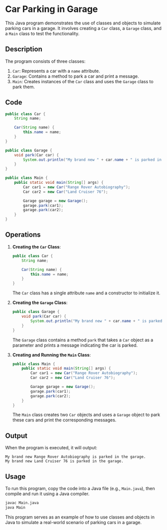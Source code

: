 # Car Parking in Garage

This Java program demonstrates the use of classes and objects to simulate parking cars in a garage. It involves creating a `Car` class, a `Garage` class, and a `Main` class to test the functionality.

## Description

The program consists of three classes:
1. `Car`: Represents a car with a `name` attribute.
2. `Garage`: Contains a method to park a car and print a message.
3. `Main`: Creates instances of the `Car` class and uses the `Garage` class to park them.

## Code

```java
public class Car {
    String name;

    Car(String name) {
        this.name = name;
    }
}

public class Garage {
    void park(Car car) {
        System.out.println("My brand new " + car.name + " is parked in the garage.");
    }
}

public class Main {
    public static void main(String[] args) {
        Car car1 = new Car("Range Rover Autobiography");
        Car car2 = new Car("Land Cruiser 76");

        Garage garage = new Garage();
        garage.park(car1);
        garage.park(car2);
    }
}
```

## Operations

1. **Creating the `Car` Class**:
   ```java
   public class Car {
       String name;

       Car(String name) {
           this.name = name;
       }
   }
   ```
   The `Car` class has a single attribute `name` and a constructor to initialize it.

2. **Creating the `Garage` Class**:
   ```java
   public class Garage {
       void park(Car car) {
           System.out.println("My brand new " + car.name + " is parked in the garage.");
       }
   }
   ```
   The `Garage` class contains a method `park` that takes a `Car` object as a parameter and prints a message indicating the car is parked.

3. **Creating and Running the `Main` Class**:
   ```java
   public class Main {
       public static void main(String[] args) {
           Car car1 = new Car("Range Rover Autobiography");
           Car car2 = new Car("Land Cruiser 76");

           Garage garage = new Garage();
           garage.park(car1);
           garage.park(car2);
       }
   }
   ```
   The `Main` class creates two `Car` objects and uses a `Garage` object to park these cars and print the corresponding messages.

## Output

When the program is executed, it will output:
```
My brand new Range Rover Autobiography is parked in the garage.
My brand new Land Cruiser 76 is parked in the garage.
```

## Usage

To run this program, copy the code into a Java file (e.g., `Main.java`), then compile and run it using a Java compiler.

```sh
javac Main.java
java Main
```

This program serves as an example of how to use classes and objects in Java to simulate a real-world scenario of parking cars in a garage.
